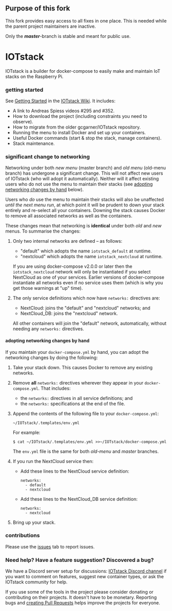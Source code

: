 ## Purpose of this fork

This fork provides easy access to all fixes in one place. This is needed while
the parent project maintainers are inactive.

Only the ***master***-branch is stable and meant for public use.

# IOTstack

IOTstack is a builder for docker-compose to easily make and maintain IoT stacks on the Raspberry Pi.

### getting started

See [Getting Started](https://sensorsiot.github.io/IOTstack/Getting-Started) in the [IOTstack Wiki](https://sensorsiot.github.io/IOTstack/). It includes:

* A link to Andreas Spiess videos #295 and #352.
* How to download the project (including constraints you need to observe).
* How to migrate from the older gcgarner/IOTstack repository.
* Running the menu to install Docker and set up your containers.
* Useful Docker commands (start \& stop the stack, manage containers).
* Stack maintenance.

### significant change to networking

Networking under both *new menu* (master branch) and *old menu* (old-menu branch) has undergone a significant change. This will not affect new users of IOTstack (who will adopt it automatically). Neither will it affect existing users who do not use the menu to maintain their stacks (see [adopting networking changes by hand](#networkHandEdit) below).
 
Users who *do* use the menu to maintain their stacks will also be unaffected *until the next menu run*, at which point it will be prudent to down your stack entirely and re-select all your containers. Downing the stack causes Docker to remove all associated networks as well as the containers.

These changes mean that networking is **identical** under both *old* and *new* menus. To summarise the changes:

1. Only two internal networks are defined – as follows:

	* "default" which adopts the name `iotstack_default` at runtime.
	* "nextcloud" which adopts the name `iotstack_nextcloud` at runtime.
	
	If you are using docker-compose v2.0.0 or later then the `iotstack_nextcloud` network will only be instantiated if you select NextCloud as one of your services. Earlier versions of docker-compose instantiate all networks even if no service uses them (which is why you get those warnings at "up" time).

2. The only service definitions which now have `networks:` directives are:

	* NextCloud: joins the "default" and "nextcloud" networks; and
	* NextCloud_DB: joins the "nextcloud" network.
	
	All other containers will join the "default" network, automatically, without needing any `networks:` directives.

#### <a name="networkHandEdit"> adopting networking changes by hand </a>

If you maintain your `docker-compose.yml` by hand, you can adopt the networking changes by doing the following:

1. Take your stack down. This causes Docker to remove any existing networks. 
2. Remove **all** `networks:` directives wherever they appear in your `docker-compose.yml`. That includes: 

	* the `networks:` directives in all service definitions; and
	* the `networks:` specifications at the end of the file.

3. Append the contents of the following file to your `docker-compose.yml`:

	```
	~/IOTstack/.templates/env.yml
	```

	For example:
	
	```
	$ cat ~/IOTstack/.templates/env.yml >>~/IOTstack/docker-compose.yml
	```
	
	The `env.yml` file is the same for both *old-menu* and *master* branches.

4. If you run the NextCloud service then:

	* Add these lines to the NextCloud service definition:

		```
		networks:
		  - default
		  - nextcloud
		```

	* Add these lines to the NextCloud_DB service definition:

		```
		networks:
		  - nextcloud
		```

5. Bring up your stack.	

### contributions

Please use the [issues](https://github.com/SensorsIot/IOTstack/issues) tab to report issues.

### Need help? Have a feature suggestion? Discovered a bug?

We have a Discord server setup for discussions: [IOTstack Discord channel](https://discord.gg/ZpKHnks) if you want to comment on features, suggest new container types, or ask the IOTstack community for help.

If you use some of the tools in the project please consider donating or contributing on their projects. It doesn't have to be monetary. Reporting bugs and [creating Pull Requests](https://gist.github.com/Paraphraser/818bf54faf5d3b3ed08d16281f32297d) helps improve the projects for everyone.

